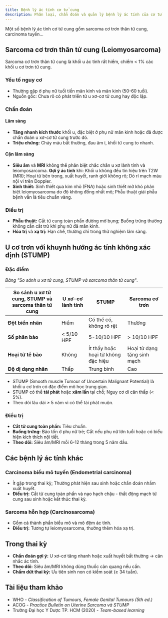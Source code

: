 ```yaml
---
title: Bệnh lý ác tính cơ tử cung
description: Phân loại, chẩn đoán và quản lý bệnh lý ác tính của cơ tử cung.
---
```


Một số bệnh lý ác tính cơ tử cung gồm sarcoma cơ trơn thân tử cung, carcinoma tuyến...

## Sarcoma cơ trơn thân tử cung (Leiomyosarcoma)

Sarcoma cơ trơn thân tử cung là khối u ác tính rất hiếm, chiếm < 1% các khối u cơ trơn tử cung.

### Yếu tố nguy cơ

- Thường gặp ở phụ nữ tuổi tiền mãn kinh và mãn kinh (50-60 tuổi).
- Nguồn gốc: Chưa rõ có phát triển từ u xơ-cơ tử cung hay độc lập.

### Chẩn đoán

#### Lâm sàng

- **Tăng nhanh kích thước** khối u, đặc biệt ở phụ nữ mãn kinh hoặc đã được chẩn đoán u xơ-cơ tử cung trước đó.
- **Triệu chứng:** Chảy máu bất thường, đau âm ỉ, khối tử cung to nhanh.

#### Cận lâm sàng

- **Siêu âm** và **MRI** không thể phân biệt chắc chắn u xơ lành tính và leiomyosarcoma. **Gợi ý ác tính** khi: Khối u không đều tín hiệu trên T2W (MRI); Hoại tử bên trong, xuất huyết, ranh giới không rõ; Dò rỉ mạch máu nội vi trên Doppler.
- **Sinh thiết:** Sinh thiết qua kim nhỏ (FNA) hoặc sinh thiết mở khó phân biệt leiomyosarcoma do độ không đồng nhất mô; Phẫu thuật giải phẫu bệnh vẫn là tiêu chuẩn vàng.

### Điều trị

- **Phẫu thuật:** Cắt tử cung toàn phần đường mở bụng; Buồng trứng thường không cần cắt trừ khi phụ nữ đã mãn kinh.
- **Hóa trị** và **xạ trị:** Hạn chế, thường chỉ trong thử nghiệm lâm sàng.

## U cơ trơn với khuynh hướng ác tính không xác định (STUMP)

### Đặc điểm

_Bảng "So sánh u xơ tử cung, STUMP và sarcoma thân tử cung"_.

| So sánh u xơ tử cung, STUMP và sarcoma thân tử cung | U xơ-cơ lành tính | STUMP                               | Sarcoma cơ trơn             |
| --------------------------------------------------- | ----------------- | ----------------------------------- | --------------------------- |
| **Đột biến nhân**                                   | Hiếm              | Có thể có, không rõ rệt             | Thường                      |
| **Số phân bào**                                     | < 5/10 HPF        | 5-10/10 HPF                         | > 10/10 HPF                 |
| **Hoại tử tế bào**                                  | Không             | Ít thấy hoặc hoại tử không đặc hiệu | Hoại tử dạng tăng sinh mạch |
| **Độ dị dạng nhân**                                 | Thấp              | Trung bình                          | Cao                         |

- STUMP (Smooth muscle Tumour of Uncertain Malignant Potential) là khối u cơ trơn có đặc điểm mô học trung gian.
- STUMP có thể **tái phát** hoặc **xâm lấn** tại chỗ; Nguy cơ di căn thấp (< 5%).
- Theo dõi lâu dài ≥ 5 năm vì có thể tái phát muộn.

### Điều trị

- **Cắt tử cung toàn phần:** Tiêu chuẩn.
- **Buồng trứng:** Bảo tồn ở phụ nữ trẻ; Cắt nếu phụ nữ lớn tuổi hoặc có biểu hiện kích thích nội tiết.
- **Theo dõi:** Siêu âm/MRI mỗi 6-12 tháng trong 5 năm đầu.

## Các bệnh lý ác tính khác

### Carcinoma biểu mô tuyến (Endometrial carcinoma)

- Ít gặp trong thai kỳ; Thường phát hiện sau sinh hoặc chẩn đoán nhầm xuất huyết.
- **Điều trị:** Cắt tử cung toàn phần và nạo hạch chậu - thắt động mạch tử cung sau sinh hoặc kết thúc thai kỳ.

### Sarcoma hỗn hợp (Carcinosarcoma)

- Gồm cả thành phần biểu mô và mô đệm ác tính.
- **Điều trị:** Tương tự leiomyosarcoma, thường thêm hóa xạ trị.

## Trong thai kỳ

- **Chẩn đoán gợi ý:** U xơ-cơ tăng nhanh hoặc xuất huyết bất thường → cân nhắc ác tính.
- **Theo dõi:** Siêu âm/MRI không dùng thuốc cản quang nếu cần.
- **Chấm dứt thai kỳ:** Ưu tiên sinh non có kiểm soát (≥ 34 tuần).

## Tài liệu tham khảo

- WHO - _Classification of Tumours, Female Genital Tumours (5th ed.)_
- ACOG - _Practice Bulletin on Uterine Sarcoma và STUMP_
- Trường Đại học Y Dược TP. HCM (2020) - _Team-based learning_
